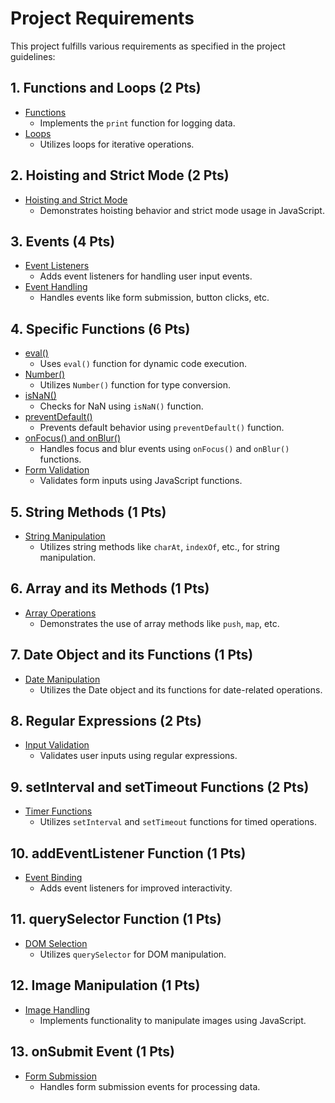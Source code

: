 # Project Requirements

This project fulfills various requirements as specified in the project guidelines:

## 1. Functions and Loops (2 Pts)
- [Functions](/wwwroot/js/MultipleChoiceChallenge.js#L1-L13)
  - Implements the `print` function for logging data.
- [Loops](/wwwroot/js/KeyboardInputChallenge.js#L1-L13)
  - Utilizes loops for iterative operations.

## 2. Hoisting and Strict Mode (2 Pts)
- [Hoisting and Strict Mode](/wwwroot/js/MultipleChoiceChallenge.js#L15-L25)
  - Demonstrates hoisting behavior and strict mode usage in JavaScript.

## 3. Events (4 Pts)
- [Event Listeners](/wwwroot/js/KeyboardInputChallenge.js#L23-L39)
  - Adds event listeners for handling user input events.
- [Event Handling](/wwwroot/js/MultipleChoiceChallenge.js#L77-L115)
  - Handles events like form submission, button clicks, etc.

## 4. Specific Functions (6 Pts)
- [eval()](/wwwroot/js/MultipleChoiceChallenge.js#L46-L54)
  - Uses `eval()` function for dynamic code execution.
- [Number()](/wwwroot/js/MultipleChoiceChallenge.js#L47-L53)
  - Utilizes `Number()` function for type conversion.
- [isNaN()](/wwwroot/js/MultipleChoiceChallenge.js#L48-L50)
  - Checks for NaN using `isNaN()` function.
- [preventDefault()](/wwwroot/js/MultipleChoiceChallenge.js#L125-L135)
  - Prevents default behavior using `preventDefault()` function.
- [onFocus() and onBlur()](/wwwroot/js/MultipleChoiceChallenge.js#L77-L115)
  - Handles focus and blur events using `onFocus()` and `onBlur()` functions.
- [Form Validation](/Views/Account/Settings.cshtml#L46-L86)
  - Validates form inputs using JavaScript functions.

## 5. String Methods (1 Pts)
- [String Manipulation](/wwwroot/js/KeyboardInputChallenge.js#L38-L41)
  - Utilizes string methods like `charAt`, `indexOf`, etc., for string manipulation.

## 6. Array and its Methods (1 Pts)
- [Array Operations](/wwwroot/js/MultipleChoiceChallenge.js#L25-L44)
  - Demonstrates the use of array methods like `push`, `map`, etc.

## 7. Date Object and its Functions (1 Pts)
- [Date Manipulation](/wwwroot/js/MultipleChoiceChallenge.js#L117-L123)
  - Utilizes the Date object and its functions for date-related operations.

## 8. Regular Expressions (2 Pts)
- [Input Validation](/wwwroot/js/KeyboardInputChallenge.js#L7-L15)
  - Validates user inputs using regular expressions.

## 9. setInterval and setTimeout Functions (2 Pts)
- [Timer Functions](/wwwroot/js/KeyboardInputChallenge.js#L42-L74)
  - Utilizes `setInterval` and `setTimeout` functions for timed operations.

## 10. addEventListener Function (1 Pts)
- [Event Binding](/wwwroot/js/KeyboardInputChallenge.js#L25-L39)
  - Adds event listeners for improved interactivity.

## 11. querySelector Function (1 Pts)
- [DOM Selection](/wwwroot/js/KeyboardInputChallenge.js#L17-L21)
  - Utilizes `querySelector` for DOM manipulation.

## 12. Image Manipulation (1 Pts)
- [Image Handling](/wwwroot/js/MultipleChoiceChallenge.js#L137-L153)
  - Implements functionality to manipulate images using JavaScript.

## 13. onSubmit Event (1 Pts)
- [Form Submission](/wwwroot/js/KeyboardInputChallenge.js#L87-L114)
  - Handles form submission events for processing data.
